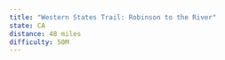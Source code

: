 ```yaml
---
title: "Western States Trail: Robinson to the River"
state: CA
distance: 48 miles
difficulty: 50M
---
```


